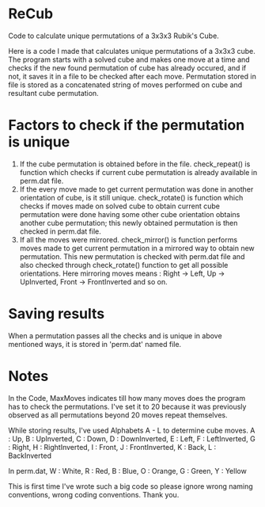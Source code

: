 # ReCub
Code to calculate unique permutations of a 3x3x3 Rubik's Cube.


Here is a code I made that calculates unique permutations of a 3x3x3 cube.
The program starts with a solved cube and makes one move at a time and checks if the new found permutation of cube has already occured, and if not, it saves it in a file to be checked after each move.
Permutation stored in file is stored as a concatenated string of moves performed on cube and resultant cube permutation.

# Factors to check if the permutation is unique
1. If the cube permutation is obtained before in the file.
    check_repeat() is function which checks if current cube permutation is already available in perm.dat file.
2. If the every move made to get current permutation was done in another orientation of cube, is it still unique.
    check_rotate() is function which checks if moves made on solved cube to obtain current cube permutation were done having some other cube orientation obtains another cube permutation; this newly obtained permutation is then checked in perm.dat file.
3. If all the moves were mirrored.
    check_mirror() is function performs moves made to get current permutation in a mirrored way to obtain new permutation. This new permutation is checked with perm.dat file and also checked through check_rotate() function to get all possible orientations.
    Here mirroring moves means :
      Right -> Left,
      Up -> UpInverted,
      Front -> FrontInverted and so on.
      
# Saving results
When a permutation passes all the checks and is unique in above mentioned ways, it is stored in 'perm.dat' named file.

# Notes
In the Code, MaxMoves indicates till how many moves does the program has to check the permutations. I've set it to 20 because it was previously observed as all permutations beyond 20 moves repeat themselves.

While storing results, I've used Alphabets A - L to determine cube moves.
A : Up,
B : UpInverted,
C : Down,
D : DownInverted,
E : Left,
F : LeftInverted,
G : Right,
H : RightInverted,
I : Front,
J : FrontInverted,
K : Back,
L : BackInverted

In perm.dat,
W : White,
R : Red,
B : Blue,
O : Orange,
G : Green,
Y : Yellow

This is first time I've wrote such a big code so please ignore wrong naming conventions, wrong coding conventions. Thank you.
